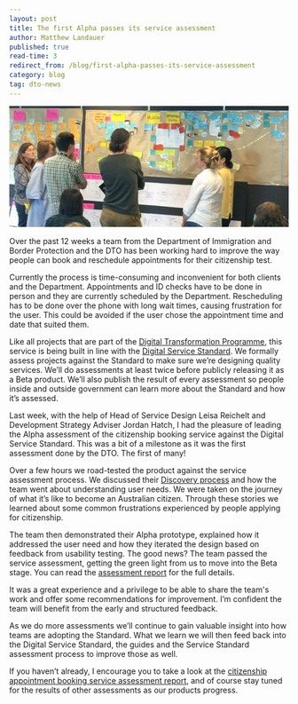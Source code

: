 ```yaml
---
layout: post
title: The first Alpha passes its service assessment
author: Matthew Landauer
published: true
read-time: 3
redirect_from: /blog/first-alpha-passes-its-service-assessment
category: blog
tag: dto-news
---
```

![ ](/images/blog-banners/service_assessment_banner.jpg)

Over the past 12 weeks a team from the Department of Immigration and Border Protection and the DTO has been working hard to improve the way people can book and reschedule appointments for their citizenship test.

Currently the process is time-consuming and inconvenient for both clients and the Department. Appointments and ID checks have to be done in person and they are currently scheduled by the Department. Rescheduling has to be done over the phone with long wait times, causing frustration for the user. This could be avoided if the user chose the appointment time and date that suited them.

Like all projects that are part of the [Digital Transformation Programme](/what-we-do/exemplars/), this service is being built in line with the [Digital Service Standard](/standard/). We formally assess projects against the Standard to make sure we’re designing quality services. We’ll do assessments at least twice before publicly releasing it as a Beta product. We’ll also publish the result of every assessment so people inside and outside government can learn more about the Standard and how it’s assessed.

Last week, with the help of Head of Service Design Leisa Reichelt and Development Strategy Adviser Jordan Hatch, I had the pleasure of leading the Alpha assessment of the citizenship booking service against the Digital Service Standard. This was a bit of a milestone as it was the first assessment done by the DTO. The first of many!

Over a few hours we road-tested the product against the service assessment process. We discussed their [Discovery process](https://ausdto.github.io/service-handbook/discovery/1-introduction/) and how the team went about understanding user needs. We were taken on the journey of what it’s like to become an Australian citizen. Through these stories we learned about some common frustrations experienced by people applying for citizenship.

The team then demonstrated their Alpha prototype, explained how it addressed the user need and how they iterated the design based on feedback from usability testing. The good news? The team passed the service assessment, getting the green light from us to move into the Beta stage. You can read the [assessment report](https://www.dto.gov.au/standard/assessments/appointment-booking-service-alpha/) for the full details.

It was a great experience and a privilege to be able to share the team's work and offer some recommendations for improvement. I’m confident the team will benefit from the early and structured feedback.

As we do more assessments we’ll continue to gain valuable insight into how teams are adopting the Standard. What we learn we will then feed back into the Digital Service Standard, the guides and the Service Standard assessment process to improve those as well.

If you haven’t already, I encourage you to take a look at the [citizenship appointment booking service assessment report](https://www.dto.gov.au/standard/assessments/appointment-booking-service-alpha/), and of course stay tuned for the results of other assessments as our products progress.
